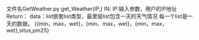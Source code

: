 文件名GetWeather.py
get_Weather(IP,)
IN:
  IP:输入参数，用户的IP地址
Return：
  data：list嵌套list类型，最里层list包含一天的天气情况
  每一个list是一天的数据。
  {{min，max，wet}，{min，max，wet}，{min，max，wet},situs,pm25}